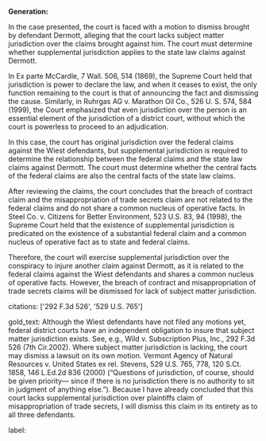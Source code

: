 **Generation:**



In the case presented, the court is faced with a motion to dismiss brought by defendant Dermott, alleging that the court lacks subject matter jurisdiction over the claims brought against him. The court must determine whether supplemental jurisdiction applies to the state law claims against Dermott.

In Ex parte McCardle, 7 Wall. 506, 514 (1869), the Supreme Court held that jurisdiction is power to declare the law, and when it ceases to exist, the only function remaining to the court is that of announcing the fact and dismissing the cause. Similarly, in Ruhrgas AG v. Marathon Oil Co., 526 U. S. 574, 584 (1999), the Court emphasized that even jurisdiction over the person is an essential element of the jurisdiction of a district court, without which the court is powerless to proceed to an adjudication.

In this case, the court has original jurisdiction over the federal claims against the Wiest defendants, but supplemental jurisdiction is required to determine the relationship between the federal claims and the state law claims against Dermott. The court must determine whether the central facts of the federal claims are also the central facts of the state law claims.

After reviewing the claims, the court concludes that the breach of contract claim and the misappropriation of trade secrets claim are not related to the federal claims and do not share a common nucleus of operative facts. In Steel Co. v. Citizens for Better Environment, 523 U.S. 83, 94 (1998), the Supreme Court held that the existence of supplemental jurisdiction is predicated on the existence of a substantial federal claim and a common nucleus of operative fact as to state and federal claims.

Therefore, the court will exercise supplemental jurisdiction over the conspiracy to injure another claim against Dermott, as it is related to the federal claims against the Wiest defendants and shares a common nucleus of operative facts. However, the breach of contract and misappropriation of trade secrets claims will be dismissed for lack of subject matter jurisdiction.



citations: ['292 F.3d 526', '529 U.S. 765']

gold_text: Although the Wiest defendants have not filed any motions yet, federal district courts have an independent obligation to insure that subject matter jurisdiction exists. See, e.g., Wild v. Subscription Plus, Inc., 292 F.3d 526 (7th Cir.2002). Where subject matter jurisdiction is lacking, the court may dismiss a lawsuit on its own motion. Vermont Agency of Natural Resources v. United States ex rel. Stevens, 529 U.S. 765, 778, 120 S.Ct. 1858, 146 L.Ed.2d 836 (2000) (“Questions of jurisdiction, of course, should be given priority— since if there is no jurisdiction there is no authority to sit in judgment of anything else.”). Because I have already concluded that this court lacks supplemental jurisdiction over plaintiffs claim of misappropriation of trade secrets, I will dismiss this claim in its entirety as to all three defendants.

label: 